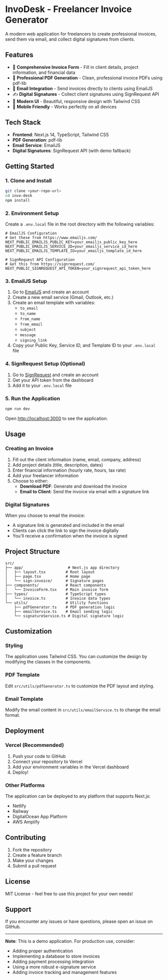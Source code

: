 # InvoDesk - Freelancer Invoice Generator

A modern web application for freelancers to create professional invoices, send them via email, and collect digital signatures from clients.

## Features

- 📝 **Comprehensive Invoice Form** - Fill in client details, project information, and financial data
- 📄 **Professional PDF Generation** - Clean, professional invoice PDFs using pdf-lib
- 📧 **Email Integration** - Send invoices directly to clients using EmailJS
- ✍️ **Digital Signatures** - Collect client signatures using SignRequest API
- 🎨 **Modern UI** - Beautiful, responsive design with Tailwind CSS
- 📱 **Mobile Friendly** - Works perfectly on all devices

## Tech Stack

- **Frontend**: Next.js 14, TypeScript, Tailwind CSS
- **PDF Generation**: pdf-lib
- **Email Service**: EmailJS
- **Digital Signatures**: SignRequest API (with demo fallback)

## Getting Started

### 1. Clone and Install

```bash
git clone <your-repo-url>
cd invo-desk
npm install
```

### 2. Environment Setup

Create a `.env.local` file in the root directory with the following variables:

```env
# EmailJS Configuration
# Get these from https://www.emailjs.com/
NEXT_PUBLIC_EMAILJS_PUBLIC_KEY=your_emailjs_public_key_here
NEXT_PUBLIC_EMAILJS_SERVICE_ID=your_emailjs_service_id_here
NEXT_PUBLIC_EMAILJS_TEMPLATE_ID=your_emailjs_template_id_here

# SignRequest API Configuration
# Get this from https://signrequest.com/
NEXT_PUBLIC_SIGNREQUEST_API_TOKEN=your_signrequest_api_token_here
```

### 3. EmailJS Setup

1. Go to [EmailJS](https://www.emailjs.com/) and create an account
2. Create a new email service (Gmail, Outlook, etc.)
3. Create an email template with variables:
   - `to_email`
   - `to_name`
   - `from_name`
   - `from_email`
   - `subject`
   - `message`
   - `signing_link`
4. Copy your Public Key, Service ID, and Template ID to your `.env.local` file

### 4. SignRequest Setup (Optional)

1. Go to [SignRequest](https://signrequest.com/) and create an account
2. Get your API token from the dashboard
3. Add it to your `.env.local` file

### 5. Run the Application

```bash
npm run dev
```

Open [http://localhost:3000](http://localhost:3000) to see the application.

## Usage

### Creating an Invoice

1. Fill out the client information (name, email, company, address)
2. Add project details (title, description, dates)
3. Enter financial information (hourly rate, hours, tax rate)
4. Add your freelancer information
5. Choose to either:
   - **Download PDF**: Generate and download the invoice
   - **Email to Client**: Send the invoice via email with a signature link

### Digital Signatures

When you choose to email the invoice:
- A signature link is generated and included in the email
- Clients can click the link to sign the invoice digitally
- You'll receive a confirmation when the invoice is signed

## Project Structure

```
src/
├── app/                    # Next.js app directory
│   ├── layout.tsx         # Root layout
│   ├── page.tsx           # Home page
│   └── sign-invoice/      # Signature pages
├── components/            # React components
│   └── InvoiceForm.tsx    # Main invoice form
├── types/                 # TypeScript types
│   └── invoice.ts         # Invoice data types
└── utils/                 # Utility functions
    ├── pdfGenerator.ts    # PDF generation logic
    ├── emailService.ts    # Email sending logic
    └── signatureService.ts # Digital signature logic
```

## Customization

### Styling
The application uses Tailwind CSS. You can customize the design by modifying the classes in the components.

### PDF Template
Edit `src/utils/pdfGenerator.ts` to customize the PDF layout and styling.

### Email Template
Modify the email content in `src/utils/emailService.ts` to change the email format.

## Deployment

### Vercel (Recommended)

1. Push your code to GitHub
2. Connect your repository to Vercel
3. Add your environment variables in the Vercel dashboard
4. Deploy!

### Other Platforms

The application can be deployed to any platform that supports Next.js:
- Netlify
- Railway
- DigitalOcean App Platform
- AWS Amplify

## Contributing

1. Fork the repository
2. Create a feature branch
3. Make your changes
4. Submit a pull request

## License

MIT License - feel free to use this project for your own needs!

## Support

If you encounter any issues or have questions, please open an issue on GitHub.

---

**Note**: This is a demo application. For production use, consider:
- Adding proper authentication
- Implementing a database to store invoices
- Adding payment processing integration
- Using a more robust e-signature service
- Adding invoice tracking and management features
